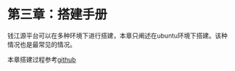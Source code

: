 # 第三章：搭建手册

钱江源平台可以在多种环境下进行搭建，本章只阐述在ubuntu环境下搭建。该种情况也是最常见的情况。

本章搭建过程参考[github](https://github.com/zhejianglab/QianJiangYuan/blob/master/docs/deployment/On-Prem/Ubuntu-Machines.md)




